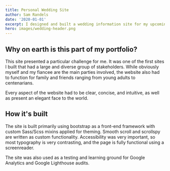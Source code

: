```yaml
---
title: Personal Wedding Site
author: Sam Randels
date: '2020-01-01'
excerpt: I designed and built a wedding information site for my upcoming wedding.
hero: images/wedding-header.png
---
```

## Why on earth is this part of my portfolio?
This site presented a particular challenge for me. It was one of the first sites I built that had a large and diverse group of stakeholders. While obviously myself and my fiancee are the main parties involved, the website also had to function for family and friends ranging from young adults to centenarians.

Every aspect of the website had to be clear, concise, and intuitive, as well as present an elegant face to the world.

## How it's built
The site is built primarily using bootstrap as a front-end framework with custom Sass/Scss mixins applied for theming. Smooth scroll and scrollspy are written as custom functionality. Accessibility was very important, so most typography is very contrasting, and the page is fully functional using a screenreader.

The site was also used as a testing and learning ground for Google Analytics and Google Lighthouse audits.
